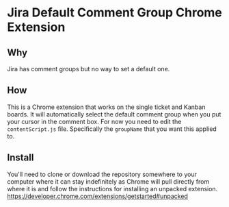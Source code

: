 # Jira Default Comment Group Chrome Extension

## Why
Jira has comment groups but no way to set a default one.

## How
This is a Chrome extension that works on the single ticket and Kanban boards. It will automatically select the default comment group when you put your cursor in the comment box. For now you need to edit the `contentScript.js` file. Specifically the `groupName` that you want this applied to.

## Install
You'll need to clone or download the repository somewhere to your computer where it can stay indefinitely as Chrome will pull directly from where it is and follow the instructions for installing an unpacked extension. https://developer.chrome.com/extensions/getstarted#unpacked
